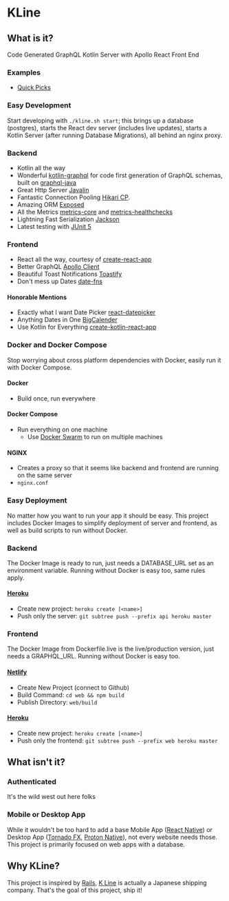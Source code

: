 # KLine

## What is it?

Code Generated GraphQL Kotlin Server with Apollo React Front End

### Examples
- [Quick Picks](https://github.com/lavabear/quick_picks)

### Easy Development
Start developing with ```./kline.sh start```; this brings up a database (postgres), 
starts the React dev server (includes live updates), 
starts a Kotlin Server (after running Database Migrations), all behind an nginx proxy.

### Backend
- Kotlin all the way
- Wonderful [kotlin-graphql](https://github.com/ExpediaDotCom/graphql-kotlin) for code first generation of GraphQL schemas, built on [graphql-java](https://github.com/graphql-java/graphql-java)
- Great Http Server [Javalin](https://javalin.io/)
- Fantastic Connection Pooling [Hikari CP](https://github.com/brettwooldridge/HikariCP).
- Amazing ORM [Exposed](https://github.com/JetBrains/Exposed)
- All the Metrics [metrics-core](https://metrics.dropwizard.io/3.1.0/manual/core/) and [metrics-healthchecks](https://metrics.dropwizard.io/3.1.0/manual/healthchecks/)
- Lightning Fast Serialization [Jackson](https://github.com/FasterXML/jackson)
- Latest testing with [JUnit 5](https://junit.org/junit5/docs/current/user-guide/)

### Frontend
- React all the way, courtesy of [create-react-app](https://facebook.github.io/create-react-app/)
- Better GraphQL [Apollo Client](https://www.apollographql.com/docs/react/)
- Beautiful Toast Notifications [Toastify](https://github.com/fkhadra/react-toastify)
- Don't mess up Dates [date-fns](https://github.com/date-fns/date-fns)

#### Honorable Mentions
- Exactly what I want Date Picker [react-datepicker](https://reactdatepicker.com/)
- Anything Dates in One [BigCalender](https://github.com/intljusticemission/react-big-calendar)
- Use Kotlin for Everything [create-kotlin-react-app](https://github.com/JetBrains/create-react-kotlin-app)

### Docker and Docker Compose
Stop worrying about cross platform dependencies with Docker, easily run it with Docker Compose.

#### Docker
- Build once, run everywhere

#### Docker Compose
- Run everything on one machine
    - Use [Docker Swarm](https://docs.docker.com/engine/swarm/) to run on multiple machines

#### NGINX
- Creates a proxy so that it seems like backend and frontend are running on the same server
- ```nginx.conf```

### Easy Deployment
No matter how you want to run your app it should be easy. This project includes Docker Images to simplify deployment of
server and frontend, as well as build scripts to run without Docker. 

### Backend
The Docker Image is ready to run, just needs a DATABASE_URL set as an environment variable. 
Running without Docker is easy too, same rules apply.

#### [Heroku](https://www.heroku.com/)
- Create new project: ```heroku create [<name>]```
- Push only the server: ```git subtree push --prefix api heroku master```

### Frontend
The Docker Image from Dockerfile.live is the live/production version, just needs a GRAPHQL_URL. 
Running without Docker is easy too.

#### [Netlify](https://www.netlify.com/)
- Create New Project (connect to Github)
- Build Command: ```cd web && npm build``` 
- Publish Directory: ```web/build```

#### [Heroku](https://www.heroku.com/)
- Create new project: ```heroku create [<name>]```
- Push only the frontend: ```git subtree push --prefix web heroku master```

## What isn't it?

### Authenticated
It's the wild west out here folks

### Mobile or Desktop App
While it wouldn't be too hard to add a base Mobile App ([React Native](https://facebook.github.io/react-native/)) or Desktop App ([Tornado FX](https://github.com/edvin/tornadofx), [Proton Native](https://proton-native.js.org/#/)), 
not every website needs those. This project is primarily focused on web apps with a database.

## Why KLine?
This project is inspired by [Rails](https://rubyonrails.org/), [K Line](https://en.wikipedia.org/wiki/K_Line) is actually a Japanese shipping company. That's the goal of this project, ship it!
